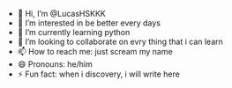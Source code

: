 - 👋 Hi, I’m @LucasHSKKK
- 👀 I’m interested in be better every days
- 🌱 I’m currently learning python
- 💞️ I’m looking to collaborate on evry thing that i can learn
- 📫 How to reach me: just scream my name
- 😄 Pronouns: he/him
- ⚡ Fun fact: when i discovery, i will write here

<!---
LucasHSKKK/LucasHSKKK is a ✨ special ✨ repository because its `README.md` (this file) appears on your GitHub profile.
You can click the Preview link to take a look at your changes.
--->
